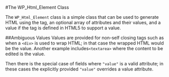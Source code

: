 #The WP\_Html\_Element Class

The `WP_Html_Element` class is a simple class that can be used to generate HTML using the tag, an optional array of attributes and their values, and a value if the tag is defined in HTML5 to support a value.

##Ambiguous Values
Values are provided for non-self closing tags such as when a `<div>` is used to wrap HTML; in that case the wrapped HTML would be the value. Another example includes`<textarea>` where the content to be edited is the value. 

Then there is the special case of fields where `"value"` is a valid attribute; in these cases the explicitly provided `"value"` overrides a value attribute.


